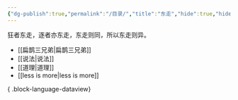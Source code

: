 ```yaml
---
{"dg-publish":true,"permalink":"/目录/","title":"东走","hide":true,"hideInGraph":true,"tags":["gardenEntry"],"created":"","updated":""}
---
```



狂者东走，逐者亦东走，东走则同，所以东走则异。

- [[扁鹊三兄弟\|扁鹊三兄弟]]
- [[说法\|说法]]
- [[道理\|道理]]
- [[less is more\|less is more]]

{ .block-language-dataview}
